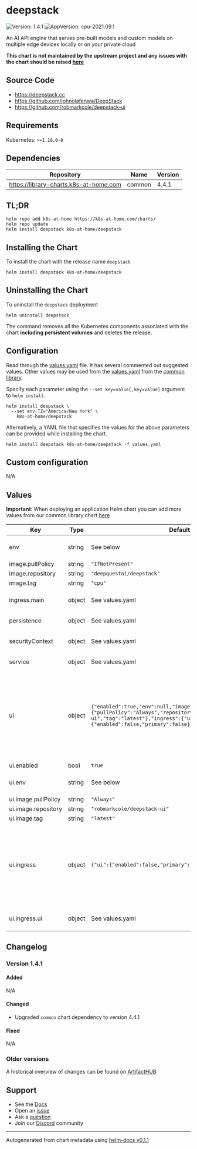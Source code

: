 # deepstack

![Version: 1.4.1](https://img.shields.io/badge/Version-1.4.1-informational?style=flat-square) ![AppVersion: cpu-2021.09.1](https://img.shields.io/badge/AppVersion-cpu--2021.09.1-informational?style=flat-square)

An AI API engine that serves pre-built models and custom models on multiple edge devices locally or on your private cloud

**This chart is not maintained by the upstream project and any issues with the chart should be raised [here](https://github.com/k8s-at-home/charts/issues/new/choose)**

## Source Code

* <https://deepstack.cc>
* <https://github.com/johnolafenwa/DeepStack>
* <https://github.com/robmarkcole/deepstack-ui>

## Requirements

Kubernetes: `>=1.16.0-0`

## Dependencies

| Repository | Name | Version |
|------------|------|---------|
| https://library-charts.k8s-at-home.com | common | 4.4.1 |

## TL;DR

```console
helm repo add k8s-at-home https://k8s-at-home.com/charts/
helm repo update
helm install deepstack k8s-at-home/deepstack
```

## Installing the Chart

To install the chart with the release name `deepstack`

```console
helm install deepstack k8s-at-home/deepstack
```

## Uninstalling the Chart

To uninstall the `deepstack` deployment

```console
helm uninstall deepstack
```

The command removes all the Kubernetes components associated with the chart **including persistent volumes** and deletes the release.

## Configuration

Read through the [values.yaml](./values.yaml) file. It has several commented out suggested values.
Other values may be used from the [values.yaml](https://github.com/k8s-at-home/library-charts/tree/main/charts/stable/common/values.yaml) from the [common library](https://github.com/k8s-at-home/library-charts/tree/main/charts/stable/common).

Specify each parameter using the `--set key=value[,key=value]` argument to `helm install`.

```console
helm install deepstack \
  --set env.TZ="America/New York" \
    k8s-at-home/deepstack
```

Alternatively, a YAML file that specifies the values for the above parameters can be provided while installing the chart.

```console
helm install deepstack k8s-at-home/deepstack -f values.yaml
```

## Custom configuration

N/A

## Values

**Important**: When deploying an application Helm chart you can add more values from our common library chart [here](https://github.com/k8s-at-home/library-charts/tree/main/charts/stable/common)

| Key | Type | Default | Description |
|-----|------|---------|-------------|
| env | string | See below | environment variables. See more environment variables in the [deepstack documentation](https://docs.deepstack.cc). |
| image.pullPolicy | string | `"IfNotPresent"` | image pull policy |
| image.repository | string | `"deepquestai/deepstack"` | image repository |
| image.tag | string | `"cpu"` | image tag |
| ingress.main | object | See values.yaml | Enable and configure ingress settings for the chart under this key. |
| persistence | object | See values.yaml | Configure persistence settings for the chart under this key. |
| securityContext | object | See values.yaml | security context. May be necessary when using GPU image |
| service | object | See values.yaml | Configures service settings for the chart. |
| ui | object | `{"enabled":true,"env":null,"image":{"pullPolicy":"Always","repository":"robmarkcole/deepstack-ui","tag":"latest"},"ingress":{"ui":{"enabled":false,"primary":false}}}` | Enable scene recognition VISION-SCENE: True -- Enable face detection VISION-FACE: True -- Enable object detection VISION-DETECTION: True -- Protect detection and recognition APIs with a key API-KEY: changeMe -- Protect admin APIs (such as managing models) with a key ADMIN-KEY: changeMe |
| ui.enabled | bool | `true` | enable web UI |
| ui.env | string | See below | environment variables. See more environment variables in the [deepstack-ui README](https://github.com/robmarkcole/deepstack-ui). |
| ui.image.pullPolicy | string | `"Always"` | image pull policy |
| ui.image.repository | string | `"robmarkcole/deepstack-ui"` | image repository for ui |
| ui.image.tag | string | `"latest"` | image tag |
| ui.ingress | object | `{"ui":{"enabled":false,"primary":false}}` |    value: the timeout to wait for deepstack, default 30 seconds - name: DEEPSTACK_CUSTOM_MODEL   value: the name of a custom model, if you wish to use one - name: DEEPSTACK_UI_DEBUG_MODE   value: options `True` or `False` (default). Lowers the minimum confidence threshold to 1% |
| ui.ingress.ui | object | See values.yaml | Enable and configure ingress settings for the chart under this key. |

## Changelog

### Version 1.4.1

#### Added

N/A

#### Changed

* Upgraded `common` chart dependency to version 4.4.1

#### Fixed

N/A

### Older versions

A historical overview of changes can be found on [ArtifactHUB](https://artifacthub.io/packages/helm/k8s-at-home/deepstack?modal=changelog)

## Support

- See the [Docs](https://docs.k8s-at-home.com/our-helm-charts/getting-started/)
- Open an [issue](https://github.com/k8s-at-home/charts/issues/new/choose)
- Ask a [question](https://github.com/k8s-at-home/organization/discussions)
- Join our [Discord](https://discord.gg/sTMX7Vh) community

----------------------------------------------
Autogenerated from chart metadata using [helm-docs v0.1.1](https://github.com/k8s-at-home/helm-docs/releases/v0.1.1)
